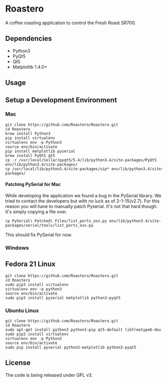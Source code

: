 # Roastero
A coffee roasting application to control the Fresh Roast SR700.

## Dependencies
- Python3
- PyQt5
- Qt5
- Matplotlib 1.4.0+

## Usage


## Setup a Development Environment
### Mac
    git clone https://github.com/Roastero/Roastero.git
    cd Roastero
    brew install Python3
    pip install virtualenv
    virtualenv env -p Python3
    source env/bin/activate
    pip install matplotlib pyserial
    brew install PyQt5 qt5
    cp -r /usr/local/Cellar/pyqt5/5.4/lib/python3.4/site-packages/PyQt5 env/lib/python3.4/site-packages/
    cp /usr/local/lib/python3.4/site-packages/sip* env/lib/python3.4/site-packages/

#### Patching PySerial for Mac
While developing the application we found a bug in the PySerial library.
We tried to contact the developers but with no luck as of 2-1-15(v2.7).
For this reason you will have to manually patch Pyserial. It's not
that hard though. It's simply copying a file over.

    cp PySerial\ Patched\ Files/list_ports_osx.py env/lib/python3.4/site-packages/serial/tools/list_ports_osx.py

This should fix PySerial for now.

### Windows

## Fedora 21 Linux
    git clone https://github.com/Roastero/Roastero.git
    cd Roastero
    sudo pip3 install virtualenv
    virtualenv env -p python3
    source env/bin/activate
    sudo pip3 install pyserial matplotlib python3-pyqt5

### Ubuntu Linux
    git clone https://github.com/Roastero/Roastero.git
    cd Roastero
    sudo apt-get install python3 python3-pip qt5-default libfreetype6-dev
    sudo pip3 install virtualenv
    virtualenv env -p Python3
    source env/bin/activate
    sudo pip install pyserial python3-matplotlib python3-pyqt5


## License
The code is being released under GPL v3.
